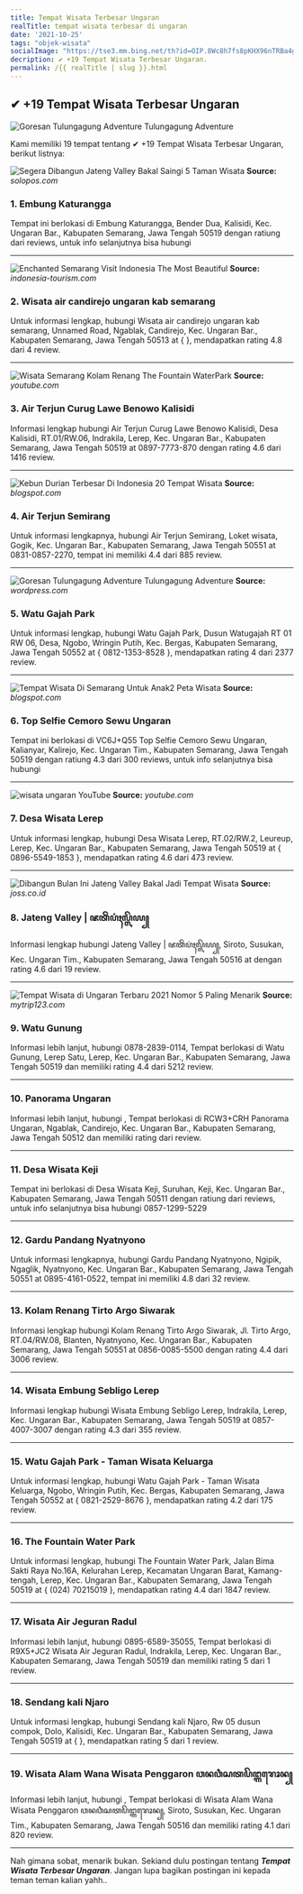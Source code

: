 ```yaml
---
title: Tempat Wisata Terbesar Ungaran
realTitle: tempat wisata terbesar di ungaran
date: '2021-10-25'
tags: "objek-wisata"
socialImage: "https://tse3.mm.bing.net/th?id=OIP.8Wc8h7fs8pKHX96nTRBa4gHaFj&amp;pid=15.1"
decription: ✔ +19 Tempat Wisata Terbesar Ungaran.
permalink: /{{ realTitle | slug }}.html
---
```


## ✔ +19 Tempat Wisata Terbesar Ungaran

![Goresan Tulungagung Adventure Tulungagung Adventure ](http://penasoekarno.files.wordpress.com/2010/10/soekarno-405.jpg)



Kami memiliki 19 tempat tentang ✔ +19 Tempat Wisata Terbesar Ungaran, berikut listnya:



![Segera Dibangun Jateng Valley Bakal Saingi 5 Taman Wisata ](https://tse2.mm.bing.net/th?id=OIP.rSY-6UnnkooiywBp_UXuMgHaEK&amp;pid=15.1)
**Source:** _solopos.com_


### 1. Embung Katurangga



Tempat ini berlokasi di Embung Katurangga, Bender Dua, Kalisidi, Kec. Ungaran Bar., Kabupaten Semarang, Jawa Tengah 50519 dengan ratiung  dari  reviews, untuk info selanjutnya bisa hubungi 

---


![Enchanted Semarang  Visit Indonesia  The Most Beautiful ](https://tse1.mm.bing.net/th?id=OIP.DHp8ymFmi85RIOG32dS2SQHaFj&amp;pid=15.1)
**Source:** _indonesia-tourism.com_


### 2. Wisata air candirejo ungaran kab semarang



Untuk informasi lengkap, hubungi Wisata air candirejo ungaran kab semarang, Unnamed Road, Ngablak, Candirejo, Kec. Ungaran Bar., Kabupaten Semarang, Jawa Tengah 50513 at {  }, mendapatkan rating 4.8 dari 4 review.

---


![Wisata Semarang  Kolam Renang The Fountain WaterPark ](https://tse2.mm.bing.net/th?id=OIP.7cWCKlv4qO3Y0RsUzagLZwHaEK&amp;pid=15.1)
**Source:** _youtube.com_


### 3. Air Terjun Curug Lawe Benowo Kalisidi



Informasi lengkap hubungi Air Terjun Curug Lawe Benowo Kalisidi, Desa Kalisidi, RT.01/RW.06, Indrakila, Lerep, Kec. Ungaran Bar., Kabupaten Semarang, Jawa Tengah 50519 at 0897-7773-870 dengan rating 4.6 dari 1416 review.

---


![Kebun Durian Terbesar Di Indonesia   20 Tempat Wisata ](https://tse1.mm.bing.net/th?id=OIP.l5JhVLYgub_Dd-HEfh4srgHaEK&amp;pid=15.1)
**Source:** _blogspot.com_


### 4. Air Terjun Semirang



Untuk informasi lengkapnya, hubungi Air Terjun Semirang, Loket wisata, Gogik, Kec. Ungaran Bar., Kabupaten Semarang, Jawa Tengah 50551 at 0831-0857-2270, tempat ini memiliki 4.4 dari 885 review.

---


![Goresan Tulungagung Adventure Tulungagung Adventure ](https://tse1.mm.bing.net/th?id=OIP.hVwkEsNNJ99O-4bZXpzxTwHaJd&amp;pid=15.1)
**Source:** _wordpress.com_


### 5. Watu Gajah Park



Untuk informasi lengkap, hubungi Watu Gajah Park, Dusun Watugajah RT 01 RW 06, Desa, Ngobo, Wringin Putih, Kec. Bergas, Kabupaten Semarang, Jawa Tengah 50552 at { 0812-1353-8528 }, mendapatkan rating 4 dari 2377 review.

---


![Tempat Wisata Di Semarang Untuk Anak2  Peta Wisata ](https://tse2.mm.bing.net/th?id=OIP.HcPkUQtiWZv1gHJuqnUfNQHaEC&amp;pid=15.1)
**Source:** _blogspot.com_


### 6. Top Selfie Cemoro Sewu Ungaran



Tempat ini berlokasi di VC6J+Q55 Top Selfie Cemoro Sewu Ungaran, Kalianyar, Kalirejo, Kec. Ungaran Tim., Kabupaten Semarang, Jawa Tengah 50519 dengan ratiung 4.3 dari 300 reviews, untuk info selanjutnya bisa hubungi 

---


![wisata ungaran  YouTube](https://tse1.mm.bing.net/th?id=OIP.HlRsyJM403AiPKxVcm9U4QHaFj&amp;pid=15.1)
**Source:** _youtube.com_


### 7. Desa Wisata Lerep



Untuk informasi lengkap, hubungi Desa Wisata Lerep, RT.02/RW.2, Leureup, Lerep, Kec. Ungaran Bar., Kabupaten Semarang, Jawa Tengah 50519 at { 0896-5549-1853 }, mendapatkan rating 4.6 dari 473 review.

---


![Dibangun Bulan Ini Jateng Valley Bakal Jadi Tempat Wisata](https://tse2.mm.bing.net/th?id=OIP.otYURyqySvedD93rtOR9LQHaEK&amp;pid=15.1)
**Source:** _joss.co.id_


### 8. Jateng Valley | ꦗꦠꦼꦁꦥ꦳ꦃꦭ꧀ꦭꦼꦪ꧀



Informasi lengkap hubungi Jateng Valley | ꦗꦠꦼꦁꦥ꦳ꦃꦭ꧀ꦭꦼꦪ꧀, Siroto, Susukan, Kec. Ungaran Tim., Kabupaten Semarang, Jawa Tengah 50516 at  dengan rating 4.6 dari 19 review.

---


![Tempat Wisata di Ungaran Terbaru 2021 Nomor 5 Paling Menarik](https://tse3.mm.bing.net/th?id=OIP.Jgp6ST8FDkbgF9XfvHvxMQHaHY&amp;pid=15.1)
**Source:** _mytrip123.com_


### 9. Watu Gunung



Informasi lebih lanjut, hubungi 0878-2839-0114, Tempat berlokasi di Watu Gunung, Lerep Satu, Lerep, Kec. Ungaran Bar., Kabupaten Semarang, Jawa Tengah 50519 dan memiliki rating 4.4 dari 5212 review.

---


### 10. Panorama Ungaran



Informasi lebih lanjut, hubungi , Tempat berlokasi di RCW3+CRH Panorama Ungaran, Ngablak, Candirejo, Kec. Ungaran Bar., Kabupaten Semarang, Jawa Tengah 50512 dan memiliki rating  dari  review.

---


### 11. Desa Wisata Keji



Tempat ini berlokasi di Desa Wisata Keji, Suruhan, Keji, Kec. Ungaran Bar., Kabupaten Semarang, Jawa Tengah 50511 dengan ratiung  dari  reviews, untuk info selanjutnya bisa hubungi 0857-1299-5229

---


### 12. Gardu Pandang Nyatnyono



Untuk informasi lengkapnya, hubungi Gardu Pandang Nyatnyono, Ngipik, Ngaglik, Nyatnyono, Kec. Ungaran Bar., Kabupaten Semarang, Jawa Tengah 50551 at 0895-4161-0522, tempat ini memiliki 4.8 dari 32 review.

---


### 13. Kolam Renang Tirto Argo Siwarak



Informasi lengkap hubungi Kolam Renang Tirto Argo Siwarak, Jl. Tirto Argo, RT.04/RW.08, Blanten, Nyatnyono, Kec. Ungaran Bar., Kabupaten Semarang, Jawa Tengah 50551 at 0856-0085-5500 dengan rating 4.4 dari 3006 review.

---


### 14. Wisata Embung Sebligo Lerep



Informasi lengkap hubungi Wisata Embung Sebligo Lerep, Indrakila, Lerep, Kec. Ungaran Bar., Kabupaten Semarang, Jawa Tengah 50519 at 0857-4007-3007 dengan rating 4.3 dari 355 review.

---


### 15. Watu Gajah Park - Taman Wisata Keluarga



Untuk informasi lengkap, hubungi Watu Gajah Park - Taman Wisata Keluarga, Ngobo, Wringin Putih, Kec. Bergas, Kabupaten Semarang, Jawa Tengah 50552 at { 0821-2529-8676 }, mendapatkan rating 4.2 dari 175 review.

---


### 16. The Fountain Water Park



Untuk informasi lengkap, hubungi The Fountain Water Park, Jalan Bima Sakti Raya No.16A, Kelurahan Lerep, Kecamatan Ungaran Barat, Kamang-tengah, Lerep, Kec. Ungaran Bar., Kabupaten Semarang, Jawa Tengah 50519 at { (024) 70215019 }, mendapatkan rating 4.4 dari 1847 review.

---


### 17. Wisata Air Jeguran Radul



Informasi lebih lanjut, hubungi 0895-6589-35055, Tempat berlokasi di R9X5+JC2 Wisata Air Jeguran Radul, Indrakila, Lerep, Kec. Ungaran Bar., Kabupaten Semarang, Jawa Tengah 50519 dan memiliki rating 5 dari 1 review.

---


### 18. Sendang kali Njaro



Untuk informasi lengkap, hubungi Sendang kali Njaro, Rw 05 dusun compok, Dolo, Kalisidi, Kec. Ungaran Bar., Kabupaten Semarang, Jawa Tengah 50519 at {  }, mendapatkan rating 5 dari 1 review.

---


### 19. Wisata Alam Wana Wisata Penggaron ꦮꦤꦮꦶꦱꦠꦥꦼꦔ꧀ꦒꦫꦺꦴꦤ꧀



Informasi lebih lanjut, hubungi , Tempat berlokasi di Wisata Alam Wana Wisata Penggaron ꦮꦤꦮꦶꦱꦠꦥꦼꦔ꧀ꦒꦫꦺꦴꦤ꧀, Siroto, Susukan, Kec. Ungaran Tim., Kabupaten Semarang, Jawa Tengah 50516 dan memiliki rating 4.1 dari 820 review.

---









Nah gimana sobat, menarik bukan. Sekiand dulu postingan tentang ***Tempat Wisata Terbesar Ungaran***. Jangan lupa bagikan postingan ini kepada teman teman kalian yahh..
